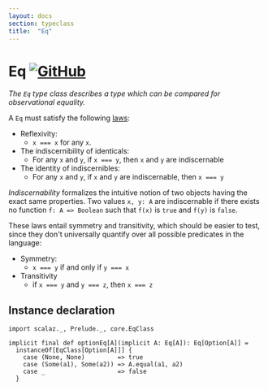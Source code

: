 ```yaml
---
layout: docs
section: typeclass
title:  "Eq"
---
```


# Eq [![GitHub](../img/github.png)](https://github.com/scalaz/scalaz/blob/series/8.0.x/base/shared/src/main/scala/scalaz/core/eq.scala)

*The `Eq` type class describes a type which can be compared for observational equality.*

A `Eq` must satisfy the following [laws](https://en.wikipedia.org/wiki/Identity_of_indiscernibles):

- Reflexivity:
  - `x === x` for any `x`.
- The indiscernibility of identicals:
  - For any `x` and `y`, if `x === y`, then `x` and `y` are indiscernable
- The identity of indiscernibles:
  - For any `x` and `y`, if `x` and `y` are indiscernable, then `x === y`

*Indiscernability* formalizes the intuitive notion of two objects having the exact same properties. Two values `x, y: A` are indiscernable if there exists no function `f: A => Boolean` such that `f(x)` is `true` and `f(y)` is `false`.

These laws entail symmetry and transitivity, which should be easier to test, since they don't universally quantify over all possible predicates in the language:

- Symmetry:
  - `x === y` if and only if `y === x`
- Transitivity
  - if `x === y` and `y === z`, then `x === z`

## Instance declaration

```tut
import scalaz._, Prelude._, core.EqClass

implicit final def optionEq[A](implicit A: Eq[A]): Eq[Option[A]] =
  instanceOf[EqClass[Option[A]]] {
    case (None, None)         => true
    case (Some(a1), Some(a2)) => A.equal(a1, a2)
    case _                    => false
  }
```
